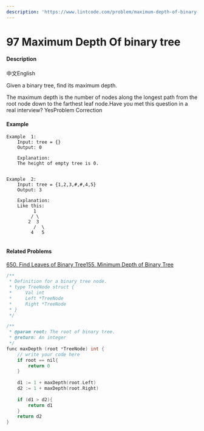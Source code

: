 ```yaml
---
description: 'https://www.lintcode.com/problem/maximum-depth-of-binary-tree/description'
---
```


# 97 Maximum Depth Of binary tree



#### Description

中文English

Given a binary tree, find its maximum depth.

The maximum depth is the number of nodes along the longest path from the root node down to the farthest leaf node.Have you met this question in a real interview?  YesProblem Correction

#### Example

```text
Example  1:
	Input: tree = {}
	Output: 0
	
	Explanation:
	The height of empty tree is 0.

	
Example  2:
	Input: tree = {1,2,3,#,#,4,5}
	Output: 3
	
	Explanation:
	Like this:
		  1  
		 / \                
		2  3                
		  /  \                
		 4   5 
	
```

#### Related Problems

[650. Find Leaves of Binary Tree](https://www.lintcode.com/problem/find-leaves-of-binary-tree)[155. Minimum Depth of Binary Tree](https://www.lintcode.com/problem/minimum-depth-of-binary-tree)

```cpp
/**
 * Definition for a binary tree node.
 * type TreeNode struct {
 *     Val int
 *     Left *TreeNode
 *     Right *TreeNode
 * }
 */

/**
 * @param root: The root of binary tree.
 * @return: An integer
 */
func maxDepth (root *TreeNode) int {
    // write your code here
    if root == nil{
        return 0
    }
    
    d1 := 1 + maxDepth(root.Left)
    d2 := 1 + maxDepth(root.Right)
    
    if (d1 > d2){
        return d1
    }
    return d2
}

```

